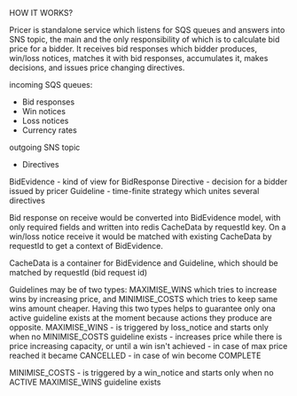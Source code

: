 HOW IT WORKS?

Pricer is standalone service which listens for SQS queues and answers into SNS topic, the main and the only responsibility 
of which is to calculate bid price for a bidder. It receives bid responses which bidder produces, win/loss notices, matches 
it with bid responses, accumulates it, makes decisions, and issues price changing directives.

incoming SQS queues:
* Bid responses
* Win notices
* Loss notices
* Currency rates

outgoing SNS topic
* Directives

BidEvidence - kind of view for BidResponse
Directive - decision for a bidder issued by pricer
Guideline - time-finite strategy which unites several directives

Bid response on receive would be converted into BidEvidence model, with only required fields and written into redis 
CacheData by requestId key. On a win/loss notice receive it would be matched with existing CacheData by requestId to 
get a context of BidEvidence.

CacheData is a container for BidEvidence and Guideline, which should be matched by requestId (bid request id)

Guidelines may be of two types: MAXIMISE_WINS which tries to increase wins by increasing price, and MINIMISE_COSTS which 
tries to keep same wins amount cheaper. Having this two types helps to guarantee only ona active guideline exists at the
moment because actions they produce are opposite.
MAXIMISE_WINS 
    - is triggered by loss_notice and starts only when no MINIMISE_COSTS guideline exists
    - increases price while there is price increasing capacity, or until a win isn't achieved 
    - in case of max price reached it became CANCELLED
    - in case of win become COMPLETE

MINIMISE_COSTS
    - is triggered by a win_notice and starts only when no ACTIVE MAXIMISE_WINS guideline exists
